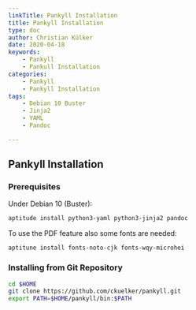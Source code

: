 ```yaml
---
linkTitle: Pankyll Installation
title: Pankyll Installation
type: doc
author: Christian Külker
date: 2020-04-18
keywords:
    - Pankyll
    - Pankull Installation
categories:
    - Pankyll
    - Pankyll Installation
tags:
    - Debian 10 Buster
    - Jinja2
    - YAML
    - Pandoc

---
```


## Pankyll Installation

### Prerequisites

Under Debian 10 (Buster):

```bash
aptitude install python3-yaml python3-jinja2 pandoc
```

To use the PDF feature also some fonts are needed:

```shell
aptitune install fonts-noto-cjk fonts-wqy-microhei
```

### Installing from Git Repository

```bash
cd $HOME
git clone https://github.com/ckuelker/pankyll.git
export PATH=$HOME/pankyll/bin:$PATH
```
